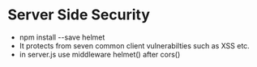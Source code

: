 # Server Side Security

* npm install --save helmet
* It protects from seven common client vulnerabilties such as XSS etc.
* in server.js use middleware helmet() after cors()
